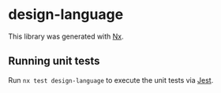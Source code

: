 # design-language

This library was generated with [Nx](https://nx.dev).

## Running unit tests

Run `nx test design-language` to execute the unit tests via [Jest](https://jestjs.io).
